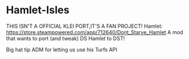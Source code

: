 # Hamlet-Isles
THIS ISN'T A OFFICIAL KLEI PORT,IT'S A FAN PROJECT!
Hamlet: https://store.steampowered.com/app/712640/Dont_Starve_Hamlet
A mod that wants to port (and tweak) DS Hamlet to DST!

Big hat tip ADM for letting us use his Turfs API
